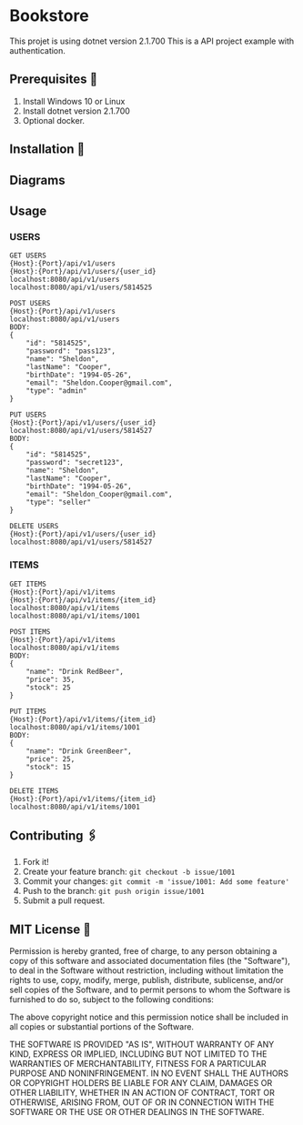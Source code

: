 # Bookstore

This projet is using dotnet version 2.1.700
This is a API project example with authentication.

## Prerequisites 🚀

1. Install Windows 10 or Linux
2. Install dotnet version 2.1.700
3. Optional docker.

## Installation 🔧


## Diagrams


## Usage

### USERS

```
GET USERS
{Host}:{Port}/api/v1/users
{Host}:{Port}/api/v1/users/{user_id}
localhost:8080/api/v1/users
localhost:8080/api/v1/users/5814525

POST USERS
{Host}:{Port}/api/v1/users
localhost:8080/api/v1/users
BODY:
{
    "id": "5814525",
    "password": "pass123",
    "name": "Sheldon",
    "lastName": "Cooper",
    "birthDate": "1994-05-26",
    "email": "Sheldon.Cooper@gmail.com",
    "type": "admin"
}

PUT USERS
{Host}:{Port}/api/v1/users/{user_id}
localhost:8080/api/v1/users/5814527
BODY:
{
    "id": "5814525",
    "password": "secret123",
    "name": "Sheldon",
    "lastName": "Cooper",
    "birthDate": "1994-05-26",
    "email": "Sheldon_Cooper@gmail.com",
    "type": "seller"
}

DELETE USERS
{Host}:{Port}/api/v1/users/{user_id}
localhost:8080/api/v1/users/5814527
```

### ITEMS

```
GET ITEMS
{Host}:{Port}/api/v1/items
{Host}:{Port}/api/v1/items/{item_id}
localhost:8080/api/v1/items
localhost:8080/api/v1/items/1001

POST ITEMS
{Host}:{Port}/api/v1/items
localhost:8080/api/v1/items
BODY:
{
    "name": "Drink RedBeer",
    "price": 35,
    "stock": 25
}

PUT ITEMS
{Host}:{Port}/api/v1/items/{item_id}
localhost:8080/api/v1/items/1001
BODY:
{
    "name": "Drink GreenBeer",
    "price": 25,
    "stock": 15
}

DELETE ITEMS
{Host}:{Port}/api/v1/items/{item_id}
localhost:8080/api/v1/items/1001
```

## Contributing 🖇️

1. Fork it!
2. Create your feature branch: `git checkout -b issue/1001`
3. Commit your changes: `git commit -m 'issue/1001: Add some feature'`
4. Push to the branch: `git push origin issue/1001`
5. Submit a pull request.

## MIT License 📄

Permission is hereby granted, free of charge, to any person obtaining a copy of this software and associated documentation files (the "Software"), to deal in the Software without restriction, including without limitation the rights to use, copy, modify, merge, publish, distribute, sublicense, and/or sell copies of the Software, and to permit persons to whom the Software is furnished to do so, subject to the following conditions:

The above copyright notice and this permission notice shall be included in all copies or substantial portions of the Software.

THE SOFTWARE IS PROVIDED "AS IS", WITHOUT WARRANTY OF ANY KIND, EXPRESS OR IMPLIED, INCLUDING BUT NOT LIMITED TO THE WARRANTIES OF MERCHANTABILITY, FITNESS FOR A PARTICULAR PURPOSE AND NONINFRINGEMENT. IN NO EVENT SHALL THE AUTHORS OR COPYRIGHT HOLDERS BE LIABLE FOR ANY CLAIM, DAMAGES OR OTHER LIABILITY, WHETHER IN AN ACTION OF CONTRACT, TORT OR OTHERWISE, ARISING FROM, OUT OF OR IN CONNECTION WITH THE SOFTWARE OR THE USE OR OTHER DEALINGS IN THE SOFTWARE.
